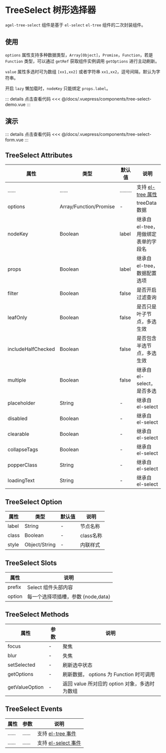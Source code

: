 # TreeSelect 树形选择器

`agel-tree-select` 组件是基于 `el-select` `el-tree` 组件的二次封装组件。

## 使用

`options` 属性支持多种数据类型，`Array[Object]`，`Promise`，`Function`，若是 `Function` 类型，可以通过 `getRef` 获取组件实例调用 `getOptions` 进行主动刷新。

`value` 属性多选时可为数组 `[xx1,xx2]` 或者字符串 `xx1,xx2`，逗号间隔，默认为字符串。

开启 `lazy` 懒加载时，`nodeKey` 只能绑定 `props.label`。

<ClientOnly><tree-select-demo/></ClientOnly>

::: details 点击查看代码
<<< @/docs/.vuepress/components/tree-select-demo.vue
::: 

## 演示

<ClientOnly><tree-select-form/></ClientOnly>

::: details 点击查看代码
<<< @/docs/.vuepress/components/tree-select-form.vue
::: 





## TreeSelect Attributes

| 属性        | 类型         | 默认值  | 说明                                 | 
| ----------- | ------------  | ------ | ------------------------------------ | 
| ......      | ......          | .........   | 支持 [el-tree 属性](https://element.eleme.cn/#/zh-CN/component/tree#tree-attributes)      | 
| options     | Array/Function/Promise        | -    |  treeData 数据         | 
| nodeKey     | Boolean         | label       | 继承自 el-tree，用做绑定表单的字段名    | 
| props       | Boolean         | label       | 继承自 el-tree，数据配置选项    | 
| filter      | Boolean         | false       | 是否开启过滤查询                | 
| leafOnly    | Boolean         | false       | 是否只是叶子节点，多选生效    | 
| includeHalfChecked  | Boolean | false       | 是否包含半选节点，多选生效    | 
| multiple     | Boolean        | false       | 继承自 el-select，是否多选          | 
| placeholder  | String         | -           | 继承自 el-select                   | 
| disabled     | Boolean        | -           | 继承自 el-select                        |
| clearable    | Boolean        | -           | 继承自 el-select  | 
| collapseTags | Boolean        | -           | 继承自 el-select  | 
| popperClass  | String         | -           | 继承自 el-select  | 
| loadingText  | String         | -           | 继承自 el-select  | 

## TreeSelect Option

| 属性        | 类型         | 默认值  | 说明                                 | 
| ----------- | ------------  | ------ | ------------------------------------ | 
| label       | String        |  -                 | 节点名称     |
| class       | Boolean       |  -                 | class名称    |
| style       | Object/String        | -           | 内联样式     |  

## TreeSelect Slots

| 属性          |   说明                                   | 
| -----------    |   ------------------------------------  | 
| prefix         |  Select 组件头部内容                        |
| option         |  每一个选择项插槽，参数 {node,data} |

## TreeSelect Methods

| 属性          | 参数           |  说明                                   | 
| -----------   | ------------  |  ------------------------------------  | 
| focus         | -             |  聚焦                        |
| blur          | -             |  失焦            | 
| setSelected      | -          |  刷新选中状态            |
| getOptions    | -             |  刷新数据， options 为 Function 时可调用    |
| getValueOption  | -           |  返回 value 所对应的 option 对象，多选时为数组 |


## TreeSelect Events

| 属性          | 参数           |  说明                                   | 
| -----------   | ------------  |  ------------------------------------  | 
| ......        | ......        | 支持 [el-tree 事件](https://element.eleme.cn/#/zh-CN/component/tree#tree-events)      | 
| ......        | ......        | 支持 [el-select 事件](https://element.eleme.cn/#/zh-CN/component/select#tree-events)      | 